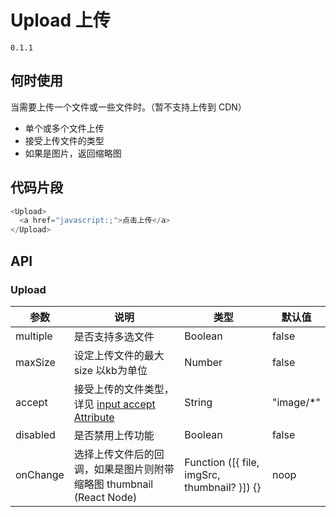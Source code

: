 # Upload 上传
`0.1.1`

## 何时使用
当需要上传一个文件或一些文件时。（暂不支持上传到 CDN）

- 单个或多个文件上传
- 接受上传文件的类型
- 如果是图片，返回缩略图

## 代码片段
```javascript
<Upload>
  <a href="javascript:;">点击上传</a>
</Upload>
```

## API
### Upload
| 参数 | 说明 | 类型 | 默认值 |
| --- | --- | --- | --- |
| multiple | 是否支持多选文件 | Boolean | false |
| maxSize | 设定上传文件的最大size 以kb为单位 | Number | false |
| accept | 接受上传的文件类型，详见 [input accept Attribute](https://developer.mozilla.org/en-US/docs/Web/HTML/Element/input#attr-accept) | String | "image/*" |
| disabled | 是否禁用上传功能 | Boolean | false |
| onChange | 选择上传文件后的回调，如果是图片则附带缩略图 thumbnail (React Node) | Function ([{ file, imgSrc, thumbnail? }]) {} | noop |
